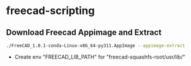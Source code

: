 # freecad-scripting

## Download Freecad Appimage and Extract

```sh
./FreeCAD_1.0.1-conda-Linux-x86_64-py311.AppImage --appimage-extract 
```

- Create env "FREECAD_LIB_PATH" for "freecad-squashfs-root/usr/lib/"